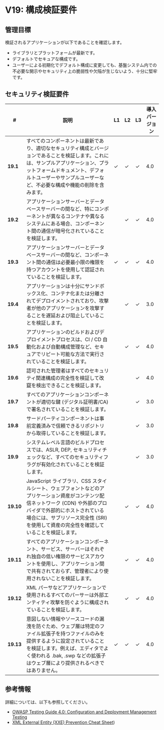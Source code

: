 # V19: 構成検証要件

## 管理目標

検証されるアプリケーションが以下であることを確認します。

* ライブラリとプラットフォームが最新です。
* デフォルトでセキュアな構成です。
* ユーザーによる初期化でデフォルト構成に変更しても、基盤システム内での不必要な開示やセキュリティ上の脆弱性や欠陥が生じないよう、十分に堅牢です。

## セキュリティ検証要件

| # | 説明 | L1 | L2 | L3 | 導入バージョン |
| --- | --- | --- | --- | -- | -- |
| **19.1** | すべてのコンポーネントは最新であり、適切なセキュリティ構成とバージョンであることを検証します。これには、サンプルアプリケーション、プラットフォームドキュメント、デフォルトユーザーやサンプルユーザーなど、不必要な構成や機能の削除を含みます。 | ✓ | ✓ | ✓ | 4.0 |
| **19.2** | アプリケーションサーバーとデータベースサーバーの間など、特にコンポーネントが異なるコンテナや異なるシステムにある場合、コンポーネント間の通信が暗号化されていることを検証します。 |  | ✓ | ✓ | 4.0 |
| **19.3** | アプリケーションサーバーとデータベースサーバーの間など、コンポーネント間の通信は必要最小限の権限を持つアカウントを使用して認証されていることを検証します。 | ✓ | ✓ | ✓ | 4.0 |
| **19.4** | アプリケーションは十分にサンドボックス化、コンテナ化または分離されてデプロイメントされており、攻撃者が他のアプリケーションを攻撃することを遅延および阻止していることを検証します。 |  | ✓ | ✓ | 3.0 |
| **19.5** | アプリケーションのビルドおよびデプロイメントプロセスは、CI / CD 自動化および自動構成管理など、セキュアでリピート可能な方法で実行されていることを検証します。 |  | ✓ | ✓ | 4.0 |
| **19.6** | 認可された管理者はすべてのセキュリティ関連構成の完全性を検証して改竄を検出できることを検証します。 |  |  | ✓ | 4.0 |
| **19.7** | すべてのアプリケーションコンポーネントが適切な鍵 (デジタル証明書/CA) で署名されていることを検証します。 |  |  | ✓ | 3.0 |
| **19.8** | サードパーティコンポーネントは事前定義済みで信頼できるリポジトリから取得していることを検証します。 |  |  | ✓ | 3.0 |
| **19.9** | システムレベル言語のビルドプロセスでは、ASLR, DEP, セキュリティチェックなど、すべてのセキュリティフラグが有効化されていることを検証します。 |  |  | ✓ | 3.0 |
| **19.10** | JavaScript ライブラリ、CSS スタイルシート、ウェブフォントなどのアプリケーション資産がコンテンツ配信ネットワーク (CDN) や外部のプロバイダで外部的にホストされている場合には、サブリソース完全性 (SRI) を使用して資産の完全性を確認していることを検証します。 |  | ✓ | ✓ | 4.0 |
| **19.11** | すべてのアプリケーションコンポーネント、サービス、サーバーはそれぞれ独自の低い権限のサービスアカウントを使用し、アプリケーション間で共有されておらず、管理者により使用されないことを検証します。 |  | ✓ | ✓ | 4.0 |
| **19.12** | XML パーサなどアプリケーションで使用されるすべてのパーサーは外部エンティティ攻撃を防ぐように構成されていることを検証します。 |  | ✓ | ✓ | 4.0 |
| **19.13** | 意図しない情報やソースコードの漏洩を防ぐため、ウェブ層は特定のファイル拡張子を持つファイルのみを提供するように設定されていることを検証します。例えば、エディタでよく使われる .bak, .swp などの拡張子はウェブ層により提供されるべきではありません。 | ✓ | ✓ | ✓ | 4.0 |

## 参考情報

詳細については、以下も参照してください。

* [OWASP Testing Guide 4.0: Configuration and Deployment Management Testing](https://www.owasp.org/index.php/Testing_for_configuration_management)
* [XML External Entity (XXE) Prevention Cheat Sheet](https://www.owasp.org/index.php/XML_External_Entity_(XXE)_Prevention_Cheat_Sheet))
